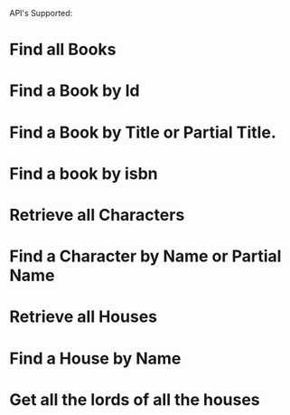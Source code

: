 API's Supported: 
# Find all Books
# Find a Book by Id
# Find a Book by Title or Partial Title.
# Find a book by isbn

# Retrieve all Characters
# Find a Character by Name or Partial Name

# Retrieve all Houses
# Find a House by Name
# Get all the lords of all the houses